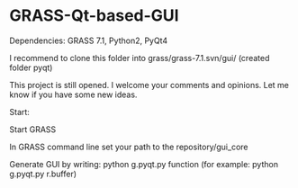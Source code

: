 # GRASS-Qt-based-GUI

Dependencies: GRASS 7.1, Python2, PyQt4

I recommend to clone this folder into grass/grass-7.1.svn/gui/ (created folder pyqt)

This project is still opened. I welcome your comments and opinions. 
Let me know if you have some new ideas. 



Start: 

Start GRASS

In GRASS command line set your path to the repository/gui_core

Generate GUI by writing: python g.pyqt.py function (for example: python g.pyqt.py r.buffer)



